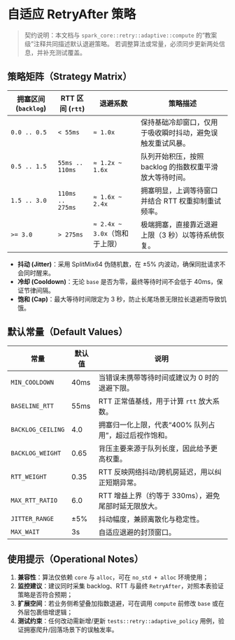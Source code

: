 # 自适应 RetryAfter 策略

> 契约说明：本文档与 `spark_core::retry::adaptive::compute` 的“教案级”注释共同描述默认退避策略。
> 若调整算法或常量，必须同步更新两处信息，并补充测试覆盖。

## 策略矩阵（Strategy Matrix）

| 拥塞区间 (`backlog`) | RTT 区间 (`rtt`) | 退避系数 | 策略描述 |
| --- | --- | --- | --- |
| `0.0 .. 0.5` | `< 55ms` | `≈ 1.0x` | 保持基础冷却窗口，仅用于吸收瞬时抖动，避免误触发重试风暴。 |
| `0.5 .. 1.5` | `55ms .. 110ms` | `≈ 1.2x ~ 1.6x` | 队列开始积压，按照 backlog 的指数权重平滑放大等待时间。 |
| `1.5 .. 3.0` | `110ms .. 275ms` | `≈ 1.6x ~ 2.4x` | 拥塞明显，上调等待窗口并结合 RTT 权重抑制重试频率。 |
| `>= 3.0` | `> 275ms` | `≈ 2.4x ~ 3.0x`（饱和于上限） | 极端拥塞，直接靠近退避上限（3 秒）以等待系统恢复。 |

- **抖动 (Jitter)**：采用 SplitMix64 伪随机数，在 ±5% 内波动，确保同批请求不会同时醒来。
- **冷却 (Cooldown)**：无论 `base` 是否为零，最终等待时间不会低于 40ms，保证节律间隔。
- **饱和 (Cap)**：最大等待时间限定为 3 秒，防止长尾场景无限拉长退避而导致饥饿。

## 默认常量（Default Values）

| 常量 | 默认值 | 说明 |
| --- | --- | --- |
| `MIN_COOLDOWN` | 40ms | 当错误未携带等待时间或建议为 0 时的退避下限。 |
| `BASELINE_RTT` | 55ms | RTT 正常值基线，用于计算 `rtt` 放大系数。 |
| `BACKLOG_CEILING` | 4.0 | 拥塞归一化上限，代表“400% 队列占用”，超过后视作饱和。 |
| `BACKLOG_WEIGHT` | 0.65 | 背压主要来源于队列长度，因此给予更高权重。 |
| `RTT_WEIGHT` | 0.35 | RTT 反映网络抖动/跨机房延迟，用以纠正短期异常。 |
| `MAX_RTT_RATIO` | 6.0 | RTT 增益上界（约等于 330ms），避免尾部时延无限放大。 |
| `JITTER_RANGE` | ±5% | 抖动幅度，兼顾离散化与稳定性。 |
| `MAX_WAIT` | 3s | 自适应退避的封顶窗口。 |

## 使用提示（Operational Notes）

1. **兼容性**：算法仅依赖 `core` 与 `alloc`，可在 `no_std + alloc` 环境使用；
2. **监控建议**：建议同时采集 backlog、RTT 与最终 `RetryAfter`，对照本表验证策略是否符合预期；
3. **扩展空间**：若业务侧希望叠加指数退避，可在调用 `compute` 前修改 `base` 或在外层包裹倍增逻辑；
4. **测试约束**：任何改动需新增/更新 `tests::retry::adaptive_policy` 用例，验证拥塞爬升/回落场景下的误触发率。
